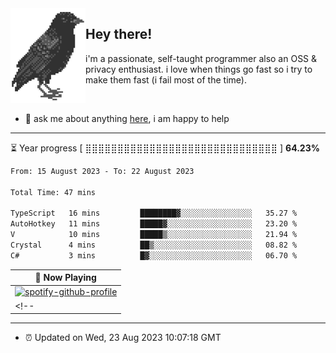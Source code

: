 <img align="left" src="assets/birb.png">

## Hey there!

i'm a passionate, self-taught programmer also an OSS & privacy enthusiast. i love when things go fast so i try to make them fast (i fail most of the time). 

</br>

- 💬 ask me about anything [here](https://github.com/aunsigned/aunsigned/issues), i am happy to help

---

⏳ Year progress [ ⣿⣿⣿⣿⣿⣿⣿⣿⣿⣿⣿⣿⣿⣿⣿⣿⣿⣿⣿⣿⣿⣿⣿⣿⣿⣿⣿⣿⣿⣿ ] **64.23%**

<!--START_SECTION:waka-->

```txt
From: 15 August 2023 - To: 22 August 2023

Total Time: 47 mins

TypeScript   16 mins         ████████▓░░░░░░░░░░░░░░░░   35.27 %
AutoHotkey   11 mins         █████▓░░░░░░░░░░░░░░░░░░░   23.20 %
V            10 mins         █████▒░░░░░░░░░░░░░░░░░░░   21.94 %
Crystal      4 mins          ██▒░░░░░░░░░░░░░░░░░░░░░░   08.82 %
C#           3 mins          █▓░░░░░░░░░░░░░░░░░░░░░░░   06.70 %
```

<!--END_SECTION:waka-->

| 🎵 Now Playing                                                                                                                 |
| ------------------------------------------------------------------------------------------------------------------------------ |
| [![spotify-github-profile](https://spotify-github-profile.vercel.app/api/view?uid=px8z5sqldmqsdd0khq0q8ecd7&cover_image=true&theme=natemoo-re&show_offline=false&background_color=121212&bar_color=53b14f&bar_color_cover=false)](https://spotify-github-profile.vercel.app/api/view?uid=px8z5sqldmqsdd0khq0q8ecd7&redirect=true) |
<!-- | <a href="https://status.nmoo.dev/now-playing?open"><img src="https://status.nmoo.dev/now-playing" width="540" height="64"></a> | -->

---

- ⏰ Updated on Wed, 23 Aug 2023 10:07:18 GMT
